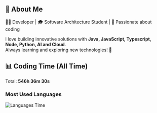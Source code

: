 ## 🚀 About Me  
👨‍💻 Developer | 🎓 Software Architecture Student | 💙 Passionate about coding  

I love building innovative solutions with **Java, JavaScript, Typescript, Node, Python, AI and Cloud**.  
Always learning and exploring new technologies! 🚀  

## 📊 Coding Time (All Time)
Total: **546h 36m 30s**

### Most Used Languages
![Languages Time](https://quickchart.io/chart?c=%7B%22type%22%3A%22doughnut%22%2C%22data%22%3A%7B%22labels%22%3A%5B%22JavaScript%20(34.2%25)%20(186h%2040m%2024s)%22%2C%22HTML%20(13.1%25)%20(71h%2039m%2034s)%22%2C%22CSS%20(11.3%25)%20(61h%2035m%2043s)%22%2C%22Python%20(8.9%25)%20(48h%2042m%2048s)%22%2C%22YAML%20(7.7%25)%20(42h%207m%2034s)%22%2C%22Outros%20(24.9%25)%20(135h%2050m%2025s)%22%5D%2C%22datasets%22%3A%5B%7B%22data%22%3A%5B%2234.2%22%2C%2213.1%22%2C%2211.3%22%2C%228.9%22%2C%227.7%22%2C%2224.9%22%5D%2C%22backgroundColor%22%3A%5B%22%23FF6384%22%2C%22%2336A2EB%22%2C%22%23FFCE56%22%2C%22%234BC0C0%22%2C%22%239966FF%22%2C%22%23FF9F40%22%5D%2C%22label%22%3A%22Uso%20de%20Linguagens%20(%25)%22%7D%5D%7D%2C%22options%22%3A%7B%22plugins%22%3A%7B%22legend%22%3A%7B%22position%22%3A%22right%22%2C%22labels%22%3A%7B%22font%22%3A%7B%22size%22%3A14%7D%7D%7D%2C%22datalabels%22%3A%7B%22display%22%3Atrue%2C%22color%22%3A%22%23fff%22%2C%22font%22%3A%7B%22size%22%3A10%2C%22weight%22%3A%22bold%22%7D%2C%22align%22%3A%22center%22%2C%22padding%22%3A5%7D%7D%7D%7D)

